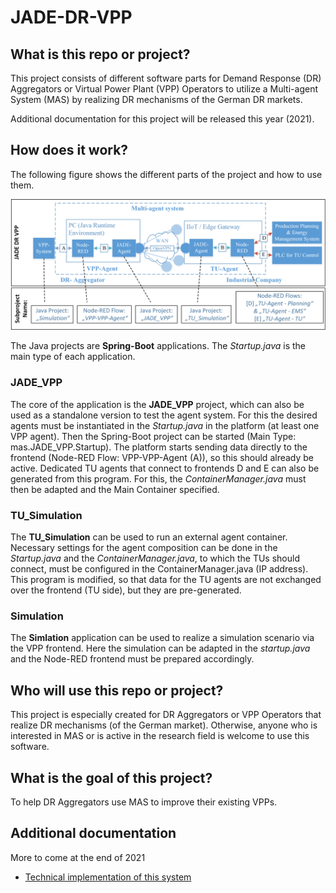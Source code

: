 # JADE-DR-VPP
## What is this repo or project?
This project consists of different software parts for Demand Response (DR) Aggregators or Virtual Power Plant (VPP) Operators to utilize a Multi-agent System (MAS) by realizing DR mechanisms of the German DR markets.

Additional documentation for this project will be released this year (2021).

## How does it work?
The following figure shows the different parts of the project and how to use them.

![Project Overview](https://github.com/IngStefan/JADE-DR-VPP/blob/994865fe4fb02b1f547879d53f40a40e0cf5f291/GitHubOverview.png)

The Java projects are **Spring-Boot** applications. The *Startup.java* is the main type of each application.

### JADE_VPP
The core of the application is the **JADE_VPP** project, which can also be used as a standalone version to test the agent system.
For this the desired agents must be instantiated in the *Startup.java* in the platform (at least one VPP agent).
Then the Spring-Boot project can be started (Main Type: mas.JADE_VPP.Startup).
The platform starts sending data directly to the frontend (Node-RED Flow: VPP-VPP-Agent (A)), so this should already be active.
Dedicated TU agents that connect to frontends D and E can also be generated from this program. For this, the *ContainerManager.java* must then be adapted and the Main Container specified.

### TU_Simulation
The **TU_Simulation** can be used to run an external agent container. Necessary settings for the agent composition can be done in the *Startup.java* and the *ContainerManager.java*, to which the TUs should connect, must be configured in the ContainerManager.java (IP address).
This program is modified, so that data for the TU agents are not exchanged over the frontend (TU side), but they are pre-generated.

### Simulation
The **Simlation** application can be used to realize a simulation scenario via the VPP frontend. Here the simulation can be adapted in the *startup.java* and the Node-RED frontend must be prepared accordingly.

## Who will use this repo or project?
This project is especially created for DR Aggregators or VPP Operators that realize DR mechanisms (of the German market).
Otherwise, anyone who is interested in MAS or is active in the research field is welcome to use this software.

## What is the goal of this project?
To help DR Aggregators use MAS to improve their existing VPPs.

## Additional documentation
More to come at the end of 2021
* [Technical implementation of this system](https://ieeexplore.ieee.org/document/9212168)


